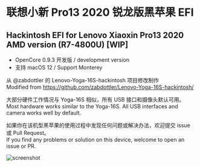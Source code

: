 # 联想小新 Pro13 2020 锐龙版黑苹果 EFI
## Hackintosh EFI for Lenovo Xiaoxin Pro13 2020 AMD version (R7-4800U) [WIP]

- OpenCore 0.9.3 开发版 / development version
- 支持 macOS 12 / Support Monterey

从 @zabdottler 的 Lenovo-Yoga-16S-hackintosh 项目修改制作  
Modified from https://github.com/zabdottler/Lenovo-Yoga-16S-hackintosh/

大部分硬件工作情况与 Yoga-16S 相似，所有 USB 接口和摄像头默认可用。  
Most hardware works similar to the Yoga-16S. All USB interfaces and camera works well by default.

如果你在该机型黑苹果的使用过程中发现任何问题或解决办法，欢迎提交 issue 或 Pull Request。  
If you find any problems or solution on this device, welcome to open an issue or PR.

![screenshot](https://github.com/AngelaCooljx/Lenovo-Xiaoxin-Pro13-AMD-hackintosh/raw/main/imgs/screenshot.png)
